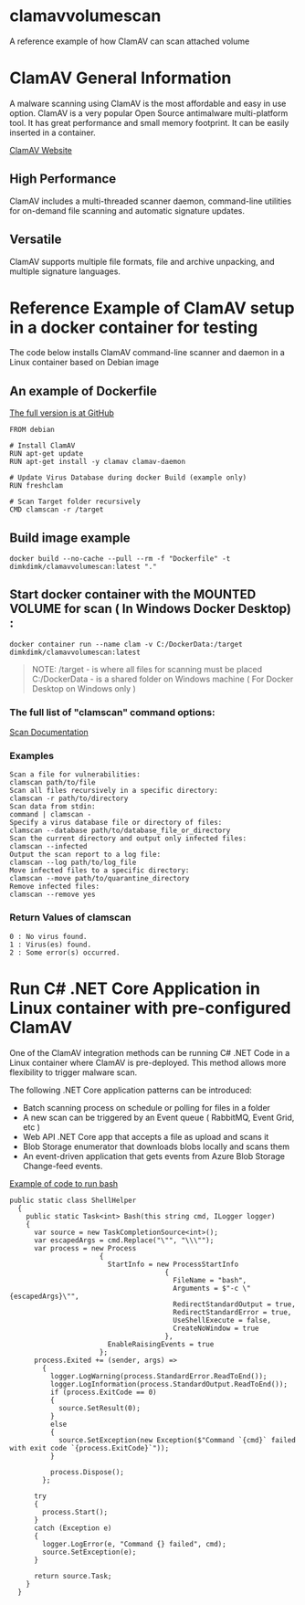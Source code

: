 # clamavvolumescan
A reference example of how ClamAV can scan attached volume

# ClamAV General Information

A malware scanning using ClamAV is the most affordable and easy in use option.
ClamAV is a very popular Open Source antimalware multi-platform tool.
It has great performance and small memory footprint. 
It can be easily inserted in a container.

[ClamAV Website](https://www.clamav.net/)

## High Performance
ClamAV includes a multi-threaded scanner daemon, command-line utilities for on-demand file scanning and automatic signature updates.

## Versatile
ClamAV supports multiple file formats, file and archive unpacking, and multiple signature languages.

# Reference Example of ClamAV setup in a docker container for testing

The code below installs ClamAV command-line scanner and daemon in a Linux container based on Debian image

## An example of Dockerfile
[The full version is at GitHub](https://github.com/dimkdimk/clamavvolumescan)

```
FROM debian

# Install ClamAV
RUN apt-get update
RUN apt-get install -y clamav clamav-daemon

# Update Virus Database during docker Build (example only)
RUN freshclam

# Scan Target folder recursively
CMD clamscan -r /target

```
## Build image example
```
docker build --no-cache --pull --rm -f "Dockerfile" -t dimkdimk/clamavvolumescan:latest "."
```


## Start docker container with the  MOUNTED VOLUME for scan ( In Windows Docker Desktop) :


```
docker container run --name clam -v C:/DockerData:/target dimkdimk/clamavvolumescan:latest
```
>
> NOTE:
> /target - is where all files for scanning must be placed
> C:/DockerData - is a shared folder on Windows machine ( For Docker Desktop on Windows only )
>


### The full list of "clamscan" command options:
[Scan Documentation](https://www.clamav.net/documents/scanning)

### Examples

```
Scan a file for vulnerabilities:
clamscan path/to/file
Scan all files recursively in a specific directory:
clamscan -r path/to/directory
Scan data from stdin:
command | clamscan -
Specify a virus database file or directory of files:
clamscan --database path/to/database_file_or_directory
Scan the current directory and output only infected files:
clamscan --infected
Output the scan report to a log file:
clamscan --log path/to/log_file
Move infected files to a specific directory:
clamscan --move path/to/quarantine_directory
Remove infected files:
clamscan --remove yes
```
### Return Values of clamscan



```
0 : No virus found.
1 : Virus(es) found.
2 : Some error(s) occurred.
```



# Run C# .NET Core Application in Linux container with pre-configured ClamAV
One of the ClamAV integration methods can be running C# .NET Code in a Linux container where ClamAV is pre-deployed.
This method allows more flexibility to trigger malware scan.

The following .NET Core application patterns can be introduced:
- Batch scanning process on schedule or polling for files in a folder
- A new scan can be triggered by an Event queue ( RabbitMQ, Event Grid, etc )
- Web API .NET Core app that accepts a file as upload and scans it
- Blob Storage enumerator that downloads blobs locally and scans them
- An event-driven application that gets events from Azure Blob Storage Change-feed events.



[Example of code to run bash](https://jackma.com/2019/04/20/execute-a-bash-script-via-c-net-core/)


  
```
public static class ShellHelper
  {
    public static Task<int> Bash(this string cmd, ILogger logger)
    {
      var source = new TaskCompletionSource<int>();
      var escapedArgs = cmd.Replace("\"", "\\\"");
      var process = new Process
                      {
                        StartInfo = new ProcessStartInfo
                                      {
                                        FileName = "bash",
                                        Arguments = $"-c \"{escapedArgs}\"",
                                        RedirectStandardOutput = true,
                                        RedirectStandardError = true,
                                        UseShellExecute = false,
                                        CreateNoWindow = true
                                      },
                        EnableRaisingEvents = true
                      };
      process.Exited += (sender, args) =>
        {
          logger.LogWarning(process.StandardError.ReadToEnd());
          logger.LogInformation(process.StandardOutput.ReadToEnd());
          if (process.ExitCode == 0)
          {
            source.SetResult(0);
          }
          else
          {
            source.SetException(new Exception($"Command `{cmd}` failed with exit code `{process.ExitCode}`"));
          }

          process.Dispose();
        };

      try
      {
        process.Start();
      }
      catch (Exception e)
      {
        logger.LogError(e, "Command {} failed", cmd);
        source.SetException(e);
      }

      return source.Task;
    }
  }
```



